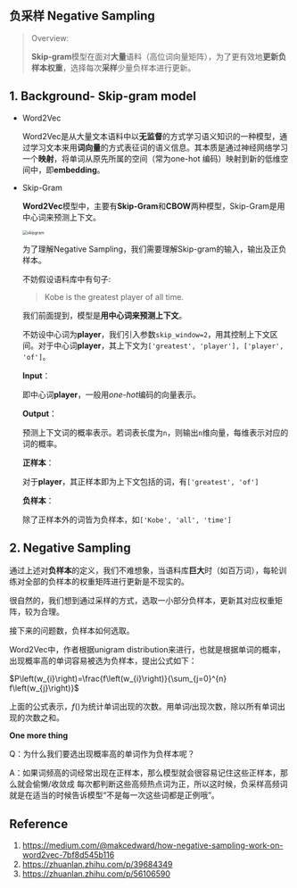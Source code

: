## 负采样 Negative Sampling

> Overview:
>
> **Skip-gram**模型在面对**大量**语料（高位词向量矩阵），为了更有效地**更新负样本权重**，选择每次**采样**少量负样本进行更新。



## 1.  Background- Skip-gram model

- Word2Vec

  Word2Vec是从大量文本语料中以**无监督**的方式学习语义知识的一种模型，通过学习文本来用**词向量**的方式表征词的语义信息。其本质是通过神经网络学习一个**映射**，将单词从原先所属的空间（常为one-hot 编码）映射到新的低维空间中，即**embedding**。

- Skip-Gram

  **Word2Vec**模型中，主要有**Skip-Gram**和**CBOW**两种模型，Skip-Gram是用中心词来预测上下文。

  <img src="https://paperswithcode.com/media/methods/Screen_Shot_2020-05-26_at_2.04.55_PM.png" alt="skipgram" style="zoom:50%;" />

  为了理解Negative Sampling，我们需要理解Skip-gram的输入，输出及正负样本。

  不妨假设语料库中有句子:

  > Kobe is the greatest player of all time.

  我们前面提到，模型是**用中心词来预测上下文**。

  不妨设中心词为**player**，我们引入参数`skip_window=2`，用其控制上下文区间。对于中心词**player**，其上下文为`['greatest', 'player'], ['player', 'of']`。

  **Input**：

  即中心词**player**，一般用*one-hot*编码的向量表示。

  **Output**：

  预测上下文词的概率表示。若词表长度为`n`，则输出`n`维向量，每维表示对应的词的概率。

  **正样本**：

  对于**player**，其正样本即为上下文包括的词，有`['greatest', 'of']`

  **负样本**：

  除了正样本外的词皆为负样本，如`['Kobe', 'all', 'time']`

  

## 2. Negative Sampling

通过上述对**负样本**的定义，我们不难想象，当语料库**巨大**时（如百万词），每轮训练对全部的负样本的权重矩阵进行更新是不现实的。

很自然的，我们想到通过采样的方式，选取一小部分负样本，更新其对应权重矩阵，较为合理。

接下来的问题数，负样本如何选取。

Word2Vec中，作者根据unigram distribution来进行，也就是根据单词的概率，出现概率高的单词容易被选为负样本，提出公式如下：

$P\left(w_{i}\right)=\frac{f\left(w_{i}\right)}{\sum_{j=0}^{n} f\left(w_{j}\right)}$

上面的公式表示，$f()$为统计单词出现的次数。用单词$i$出现次数，除以所有单词出现的次数之和。



**One more thing**

Q：为什么我们要选出现概率高的单词作为负样本呢？

A：如果词频高的词经常出现在正样本，那么模型就会很容易记住这些正样本，那么就会偷懒/收敛成 每次都判断这些高频热点词为正，所以这时候，负采样高频词就是在适当的时候告诉模型“不是每一次这些词都是正例哦”。



## Reference

1. https://medium.com/@makcedward/how-negative-sampling-work-on-word2vec-7bf8d545b116
2. https://zhuanlan.zhihu.com/p/39684349
3. https://zhuanlan.zhihu.com/p/56106590

